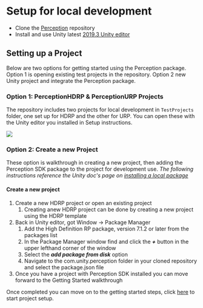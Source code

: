 # Setup for local development
* Clone the [Perception](https://github.com/Unity-Technologies/com.unity.perception) repository
* Install and use Unity latest [2019.3 Unity editor](https://unity3d.com/unity/beta/2019.3#downloads) 

## Setting up a Project
Below are two options for getting started using the Perception package. Option 1 is opening existing test projects in the repository. Option 2 new Unity project and integrate the Perception package.

### Option 1: PerceptionHDRP & PerceptionURP Projects
The repository includes two projects for local development in `TestProjects` folder, one set up for HDRP and the other for URP. You can open these with the Unity
editor you installed in Setup instructions.

<img src="docs/images/TestProjects.PNG" align="middle"/>

### Option 2: Create a new Project 
These option is walkthrough in creating a new project, then adding the Perception SDK package to the project for development use.
*The following instructions reference the Unity doc's page on [installing a local package](https://docs.unity3d.com/Manual/upm-ui-local.html)*

#### Create a new project 
1. Create a new HDRP project or open an existing project
	1. Creating anew HDRP project can be done by creating a new project using the HDRP template 
2. Back in Unity editor, got Window ->  Package Manager
	1. Add the High Definition RP package, version 7.1.2 or later from the packages list 
	2. In the Package Manager window find and click the ***+*** button in the upper lefthand corner of the window
	3. Select the ***add package from disk*** option
	4. Navigate to the com.unity.perception folder in your cloned repository and select the package.json file
3. Once you have a project with Perception SDK installed you can move forward to the Getting Started walkthrough 

Once completed you can move on to the getting started steps, click [here](Documentation~/GettingStarted.md) to start project setup.